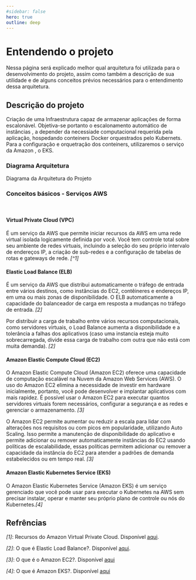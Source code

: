 ```yaml
---
#sidebar: false
hero: true
outline: deep
---
```


# Entendendo o projeto

Nessa página será explicado melhor qual arquitetura foi utilizada para o desenvolvimento do projeto, assim como também a descrição de sua utilidade e de alguns conceitos prévios necessários para o entendimento dessa arquitetura.

## Descrição do projeto

Criação de uma Infraestrutura capaz de armazenar aplicações de forma escalonável.
Objetiva-se portanto o escalonamento automático de instâncias , a depender da necessiade computacional requerida pela aplicação, hospedando conteiners Docker orquestrados pelo Kubernets. Para a configuração e orquetração dos conteiners, utilizaremos o serviço da Amazon , o EKS. 

### Diagrama Arquitetura

<ImgZoom src="/img/diagrama.png" title="Features image" alt="Features image">
    <div class="image-center">Diagrama da Arquitetura do Projeto</div>
</ImgZoom>

### Conceitos básicos - Serviços AWS
<br>

####  Virtual Private Cloud (VPC) 

É um serviço da AWS que permite iniciar recursos da AWS em uma rede virtual isolada logicamente definida por você. Você tem controle total sobre seu ambiente de redes virtuais, incluindo a seleção do seu próprio intervalo de endereços IP, a criação de sub-redes e a configuração de tabelas de rotas e gateways de rede. *[^1]*
<br>

#### Elastic Load Balance (ELB) 

É um serviço da AWS que distribui automaticamente o tráfego de entrada entre vários destinos, como instâncias do EC2, contêineres e endereços IP, em uma ou mais zonas de disponibilidade. O ELB automaticamente a capacidade do balanceador de carga em resposta a mudanças no tráfego de entrada. *[2]*

Por distribuir a carga de trabalho entre vários recursos computacionais, como servidores virtuais, o Load Balance aumenta a disponibilidade e a tolerância a falhas dos aplicativos (caso uma instancia esteja muito sobrecarregada, divide essa carga de trabalho com outra que não está com muita demanda). *[2]*

#### Amazon Elastic Compute Cloud (EC2)

O Amazon Elastic Compute Cloud (Amazon EC2) oferece uma capacidade de computação escalável na Nuvem da Amazon Web Services (AWS). O uso do Amazon EC2 elimina a necessidade de investir em hardware inicialmente, portanto, você pode desenvolver e implantar aplicativos com mais rapidez. É possível usar o Amazon EC2 para executar quantos servidores virtuais forem necessários, configurar a segurança e as redes e gerenciar o armazenamento. *[3]*

O Amazon EC2 permite aumentar ou reduzir a escala para lidar com alterações nos requisitos ou com picos em popularidade, utilizando  Auto Scaling. Isso permite a manutenção de disponibilidade do aplicativo e permite adicionar ou remover automaticamente instâncias do EC2 usando políticas de escalabilidade, essas políticas permitem adicionar ou remover a capacidade da instância do EC2 para atender a padrões de demanda estabelecidos ou em tempo real. *[3]*

#### Amazon Elastic Kubernetes Service (EKS)

O Amazon Elastic Kubernetes Service (Amazon EKS) é um serviço gerenciado que você pode usar para executar o Kubernetes na AWS sem precisar instalar, operar e manter seu próprio plano de controle ou nós do Kubernetes.*[4]*

## Refrências

*[1]*: Recursos do Amazon Virtual Private Cloud. Disponível [aqui](https://aws.amazon.com/pt/vpc/features/).
<br>

*[2]*: O que é Elastic Load Balance?. Disponível [aqui](https://docs.aws.amazon.com/pt_br/elasticloadbalancing/latest/userguide/what-is-load-balancing.html).
<br>

*[3]*: O que é o Amazon EC2?. Disponível [aqui](https://docs.aws.amazon.com/pt_br/AWSEC2/latest/UserGuide/concepts.html)

*[4]*: O que é Amazon EKS?. Disponível [aqui](https://docs.aws.amazon.com/eks/latest/userguide/what-is-eks.html)